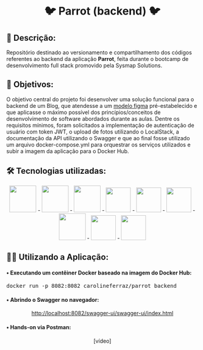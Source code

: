 <h1 align="center">🐦 Parrot (backend) 🐦</h1>

<h2>📝 Descrição:</h2>
<p>Repositório destinado ao versionamento e compartilhamento dos códigos referentes ao backend da aplicação <b>Parrot</b>, feita durante o bootcamp de desenvolvimento full stack promovido pela Sysmap Solutions.</p>

<h2>🎯 Objetivos:</h2>
<p>O objetivo central do projeto foi desenvolver uma solução funcional para o backend de um Blog, que atendesse a um <a href="https://www.figma.com/file/vepLgESqoFwshCzJ5lqPkn/bootcamp-2?node-id=0-1&t=KmvWdbESuj29VN4r-0">modelo figma</a> pré-estabelecido e que aplicasse o máximo possível dos princípios/conceitos de desenvolvimento de software abordados durante as aulas. Dentre os requisitos mínimos, foram solicitados a implementação de autenticação de usuário com token JWT, o upload de fotos utilizando o LocalStack, a documentação da API utilizando o Swagger e que ao final fosse utilizado um arquivo docker-compose.yml para orquestrar os serviços utilizados e subir a imagem da aplicação para o Docker Hub.</P>

<h2>🛠 Tecnologias utilizadas:</h2>
<p align="center">
<img src="https://cdn.jsdelivr.net/gh/devicons/devicon/icons/java/java-original-wordmark.svg" height="70px"/> - 
<img src="https://cdn.jsdelivr.net/gh/devicons/devicon/icons/spring/spring-original-wordmark.svg" height="70px"/> - 
<img src="https://cdn.jsdelivr.net/gh/devicons/devicon/icons/mongodb/mongodb-original-wordmark.svg" height="70px"/> - 
<img src="https://upload.wikimedia.org/wikipedia/commons/thumb/9/9c/IntelliJ_IDEA_Icon.svg/2048px-IntelliJ_IDEA_Icon.svg.png" height="65px"/> - 
<img src="https://i.imgur.com/bKBldW2.png" height="65px"/> - 
<img src="https://static1.smartbear.co/swagger/media/images/logos/swagger_icon_clr.svg?ext=.svg" height="65px"/> - 
<img src="https://cdn.jsdelivr.net/gh/devicons/devicon/icons/docker/docker-original-wordmark.svg" height="70px"/> - 
<img src="https://cdn.jsdelivr.net/gh/devicons/devicon/icons/ubuntu/ubuntu-plain.svg" height="65px"/> - 
<img src="https://cdn.jsdelivr.net/gh/devicons/devicon/icons/windows8/windows8-original.svg" height="65px"/>
</p>

<h2>👨‍💻 Utilizando a Aplicação:</h2>
<h4>• Executando um contêiner Docker baseado na imagem do Docker Hub:</h4>
<p align="center"><pre>docker run -p 8082:8082 carolineferraz/parrot_backend</pre></p>
<h4>• Abrindo o Swagger no navegador:</h4>
<p align="center"><a href="http://localhost:8082/swagger-ui/swagger-ui/index.html">http://localhost:8082/swagger-ui/swagger-ui/index.html</a></p>
<h4>• Hands-on via Postman:</h4>
<p align="center">[vídeo]</p>
